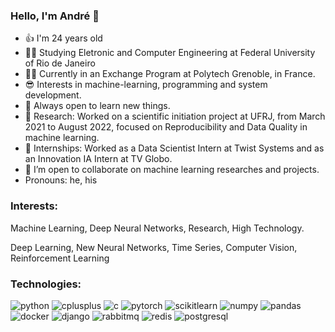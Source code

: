 ### Hello, I'm André  👋



- 👍 I'm 24 years old
- 👨‍🎓 Studying Eletronic and Computer Engineering at Federal University of Rio de Janeiro
- 👨‍🎓 Currently in an Exchange Program at Polytech Grenoble, in France.
- 😎 Interests in machine-learning, programming and system development.
- 🙂 Always open to learn new things. 
- 🔭 Research: Worked on a scientific initiation project at UFRJ, from March 2021 to August 2022, focused on Reproducibility and Data Quality in machine learning.
- 💼 Internships: Worked as a Data Scientist Intern at Twist Systems and as an Innovation IA Intern at TV Globo.
- 👯 I’m open to collaborate on machine learning researches and projects.
-    Pronouns: he, his


### Interests:

Machine Learning, Deep Neural Networks, Research, High Technology.

Deep Learning, New Neural Networks, Time Series, Computer Vision, Reinforcement Learning

### Technologies:

![python](https://img.shields.io/badge/python-3776AB?style=for-the-badge&logo=python&logoColor=white)
![cplusplus](https://img.shields.io/badge/cplusplus-00599C?style=for-the-badge&logo=cplusplus&logoColor=white)
![c](https://img.shields.io/badge/c-A8B9CC?style=for-the-badge&logo=c&logoColor=white)
![pytorch](https://img.shields.io/badge/pytorch-EE4C2C?style=for-the-badge&logo=pytorch&logoColor=white)
![scikitlearn](https://img.shields.io/badge/scikitlearn-F7931E?style=for-the-badge&logo=scikitlearn&logoColor=white)
![numpy](https://img.shields.io/badge/numpy-013243?style=for-the-badge&logo=numpy&logoColor=white)
![pandas](https://img.shields.io/badge/pandas-150458?style=for-the-badge&logo=pandas&logoColor=white)
![docker](https://img.shields.io/badge/docker-2496ED?style=for-the-badge&logo=docker&logoColor=white)
![django](https://img.shields.io/badge/django-092E20?style=for-the-badge&logo=django&logoColor=white)
![rabbitmq](https://img.shields.io/badge/rabbitmq-FF6600?style=for-the-badge&logo=rabbitmq&logoColor=white)
![redis](https://img.shields.io/badge/redis-FF4438?style=for-the-badge&logo=redis&logoColor=white)
![postgresql](https://img.shields.io/badge/postgresql-4169E1?style=for-the-badge&logo=postgresql&logoColor=white)




